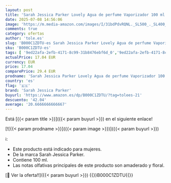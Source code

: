 ```yaml
---
layout: post
title: 'Sarah Jessica Parker Lovely Agua de perfume Vaporizador 100 ml'
date: 2025-07-08 14:56:06
image: 'https://m.media-amazon.com/images/I/31bdPdvRQNL._SL500_._SL400_.jpg'
comments: true
category: ofertas
author: 'tole.es'
slug: 'B000C1ZDTU-es Sarah Jessica Parker Lovely Agua de perfume Vaporizador...'
sku: 'B000C1ZDTU-es'
tags: [ '9ed22afa-2efb-4171-8c99-31b8476ebf6d_0','9ed22afa-2efb-4171-8c99-31b8476ebf6d_2201','9ed22afa-2efb-4171-8c99-31b8476ebf6d_5501','Agua de perfume para mujeres','Aguas - Disponibles','Arborist Merchandising Root','Belleza','Fragancias para mujeres','Los favoritos de los clientes: Belleza','Perfumes y fragancias','Self Service','Special Features Stores','agua','de','perfume','sarah jessica parker','🇪🇸', ]
actualPrice: 17.04 EUR
currency: EUR
price: 17.04
comparePrice: 29.4 EUR
prodname: 'Sarah Jessica Parker Lovely Agua de perfume Vaporizador 100 ml'
country: 'es'
flag: '🇪🇸'
brand: 'Sarah Jessica Parker'
buyurl: 'https://www.amazon.es/dp/B000C1ZDTU/?tag=tolees-21'
descuento: '42.04'
average: '20.6666666666667'
---
```


Está [{{< param title >}}]({{< param buyurl >}}) en el siguiente enlace!

[![{{< param prodname >}}]({{< param image >}})]({{< param buyurl >}})

ℹ️:

- Este producto está indicado para mujeres.
- De la marca Sarah Jessica Parker.
- Contiene 100 ml.
- Las notas olfativas principales de este producto son amaderado y floral.

[🛒 Ver la oferta!!]({{< param buyurl >}})
{{<world>}}B000C1ZDTU{{</world>}}
